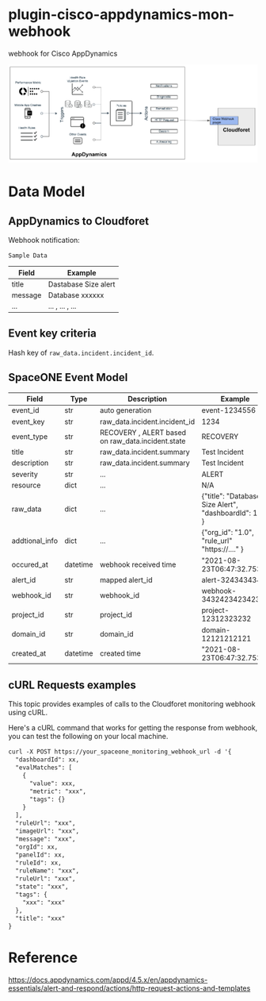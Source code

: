 # plugin-cisco-appdynamics-mon-webhook
webhook for Cisco AppDynamics

![Architecture](docs/en/appdynamics-webhook-architecture.png)
# Data Model

## AppDynamics to Cloudforet


Webhook notification: 

~~~
Sample Data
~~~

| Field 	| Example |
| ---   	| ---     |
| title		| Dastabase Size alert |
| message       | Database xxxxxx      |
| ...  	| ... , ... , ...    |

## Event key criteria
Hash key of ```raw_data.incident.incident_id```.


## SpaceONE Event Model
| Field		| Type | Description	| Example	|
| ---      | ---     | ---           | ---           |
| event_id | str  | auto generation | event-1234556  |
| event_key | str | raw_data.incident.incident_id | 1234 |
| event_type |  str  | RECOVERY , ALERT based on raw_data.incident.state | RECOVERY	|
| title | str	| raw_data.incident.summary	| Test Incident	|
| description | str | raw_data.incident.summary	| Test Incident		|
| severity | str  | ... | ALERT	|
| resource | dict | ...		| N/A	|
| raw_data | dict | ...  | {"title": "Database Size Alert", "dashboardId": 1, ... } |
| addtional_info | dict | ... 	| {"org_id": "1.0", "rule_url" "https://...." } |
| occured_at | datetime | webhook received time | "2021-08-23T06:47:32.753Z" |
| alert_id | str | mapped alert_id	| alert-3243434343 |
| webhook_id | str  | webhook_id	| webhook-34324234234234 |
| project_id | str	| project_id	| project-12312323232    |
| domain_id | str	| domain_id	| domain-12121212121	|
| created_at | datetime | created time | "2021-08-23T06:47:32.753Z"	|

## cURL Requests examples
This topic provides examples of calls to the Cloudforet monitoring webhook using cURL.

Here's a cURL command that works for getting the response from webhook, you can test the following on your local machine.
```
curl -X POST https://your_spaceone_monitoring_webhook_url -d '{
  "dashboardId": xx,
  "evalMatches": [
    {
      "value": xxx,
      "metric": "xxx",
      "tags": {}
    }
  ],
  "ruleUrl": "xxx",
  "imageUrl": "xxx",
  "message": "xxx",
  "orgId": xx,
  "panelId": xx,
  "ruleId": xx,
  "ruleName": "xxx",
  "ruleUrl": "xxx",
  "state": "xxx",
  "tags": {
    "xxx": "xxx"
  },
  "title": "xxx"
}
```

# Reference

https://docs.appdynamics.com/appd/4.5.x/en/appdynamics-essentials/alert-and-respond/actions/http-request-actions-and-templates

